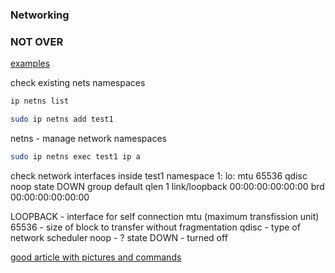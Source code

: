 ### Networking
### NOT OVER


[examples](https://docker-k8s-lab.readthedocs.io/en/latest/docker/netns.html)

check existing nets namespaces
```bash
ip netns list

sudo ip netns add test1
```
netns - manage network namespaces

```bash
sudo ip netns exec test1 ip a
```
check network interfaces inside test1 namespace
1: lo: <LOOPBACK> mtu 65536 qdisc noop state DOWN group default qlen 1
    link/loopback 00:00:00:00:00:00 brd 00:00:00:00:00:00

LOOPBACK - interface for self connection
mtu (maximum transfission unit) 65536 - size of block to transfer without fragmentation
qdisc - type of network scheduler
noop - ? 
state DOWN - turned off

[good article with pictures and commands](http://www.opencloudblog.com/?p=66)